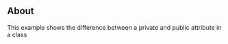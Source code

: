 About
------------

This example shows the difference between a private and public attribute in a class
